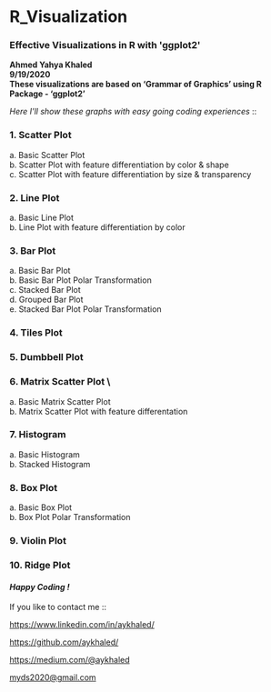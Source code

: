 # R_Visualization
### Effective Visualizations in R with 'ggplot2'

**Ahmed Yahya Khaled \
9/19/2020 \
These visualizations are based on ‘Grammar of Graphics’ using R Package - ‘ggplot2’**


*Here I'll show these graphs with easy going coding experiences* :: 

### 1. Scatter Plot 
   a. Basic Scatter Plot \
   b. Scatter Plot with feature differentiation by color & shape \
   c. Scatter Plot with feature differentiation by size & transparency

### 2. Line Plot
   a. Basic Line Plot \
   b. Line Plot with feature differentiation by color

### 3. Bar Plot
   a. Basic Bar Plot \
   b. Basic Bar Plot Polar Transformation \
   c. Stacked Bar Plot \
   d. Grouped Bar Plot \
   e. Stacked Bar Plot Polar Transformation
   
### 4. Tiles Plot

### 5. Dumbbell Plot

### 6. Matrix Scatter Plot \
   a. Basic Matrix Scatter Plot \
   b. Matrix Scatter Plot with feature differentation

### 7. Histogram
   a. Basic Histogram \
   b. Stacked Histogram
   
### 8. Box Plot
   a. Basic Box Plot \
   b. Box Plot Polar Transformation
   
### 9. Violin Plot

### 10. Ridge Plot

#### *Happy Coding !*

If you like to contact me ::

https://www.linkedin.com/in/aykhaled/ 

https://github.com/aykhaled/ 

https://medium.com/@aykhaled 

myds2020@gmail.com




